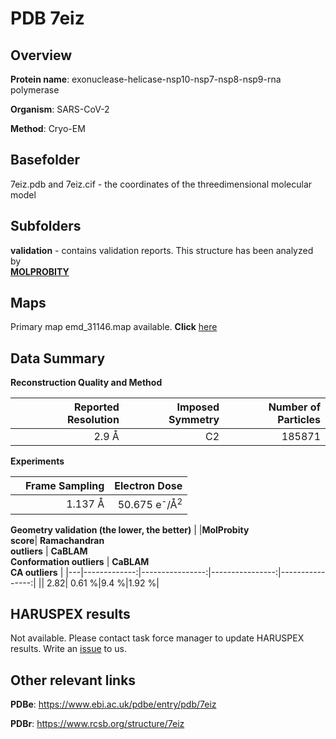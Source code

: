 # PDB 7eiz

## Overview

**Protein name**: exonuclease-helicase-nsp10-nsp7-nsp8-nsp9-rna polymerase

**Organism**: SARS-CoV-2

**Method**: Cryo-EM



## Basefolder

7eiz.pdb and 7eiz.cif - the coordinates of the threedimensional molecular model

## Subfolders





**validation** - contains validation reports. This structure has been analyzed by <br>  [**MOLPROBITY**](https://github.com/thorn-lab/coronavirus_structural_task_force/tree/master/pdb/exonuclease-helicase-nsp10-nsp7-nsp8-nsp9-rna_polymerase/SARS-CoV-2/7eiz/validation/molprobity)    



## Maps

Primary map emd_31146.map available. **Click** [here](http://ftp.wwpdb.org/pub/emdb/structures/EMD-31146/map/) 

## Data Summary
**Reconstruction Quality and Method**

|   | Reported Resolution | Imposed Symmetry | Number of Particles |
|---|-------------:|----------------:|--------------:|
|   |2.9 Å|C2|185871|

**Experiments**

|   | Frame Sampling | Electron Dose |
|---|-------------:|----------------:|
|   |1.137 Å|50.675 e<sup>-</sup>/Å<sup>2</sup>|

**Geometry validation (the lower, the better)**
|   |**MolProbity<br>score**| **Ramachandran<br>outliers** | **CaBLAM<br>Conformation outliers** | **CaBLAM<br>CA outliers** |
|---|-------------:|----------------:|----------------:|----------------:|
||  2.82|  0.61 %|9.4 %|1.92 %|

## HARUSPEX results

Not available. Please contact task force manager to update HARUSPEX results. Write an [issue](https://github.com/thorn-lab/coronavirus_structural_task_force/issues) to us.

## Other relevant links 
**PDBe**:  https://www.ebi.ac.uk/pdbe/entry/pdb/7eiz
 
**PDBr**: https://www.rcsb.org/structure/7eiz 
